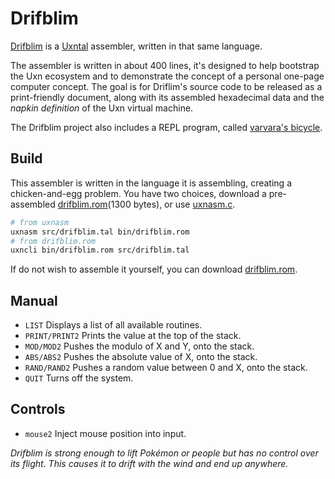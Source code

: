 # Drifblim

[Drifblim](https://wiki.xxiivv.com/drifblim) is a [Uxntal](https://wiki.xxiivv.com/site/uxntal.html) assembler, written in that same language.

The assembler is written in about 400 lines, it's designed to help bootstrap the Uxn ecosystem and to demonstrate the concept of a personal one-page computer concept. The goal is for Driflim's source code to be released as a print-friendly document, along with its assembled hexadecimal data and the _napkin definition_ of the Uxn virtual machine.

The Drifblim project also includes a REPL program, called [varvara's bicycle](https://wiki.xxiivv.com/bicycle).

## Build

This assembler is written in the language it is assembling, creating a chicken-and-egg problem. You have two choices, download a pre-assembled [drifblim.rom](https://rabbits.srht.site/drifblim/drifblim.rom)(1300 bytes), or use [uxnasm.c](https://git.sr.ht/~rabbits/uxn/tree/main/item/src/uxnasm.c).

```sh
# from uxnasm
uxnasm src/drifblim.tal bin/drifblim.rom
# from drifblim.rom
uxncli bin/drifblim.rom src/drifblim.tal
```

If do not wish to assemble it yourself, you can download [drifblim.rom](https://rabbits.srht.site/drifblim/drifblim.rom).

## Manual

- `LIST` Displays a list of all available routines.
- `PRINT/PRINT2` Prints the value at the top of the stack.
- `MOD/MOD2` Pushes the modulo of X and Y, onto the stack.
- `ABS/ABS2` Pushes the absolute value of X, onto the stack.
- `RAND/RAND2` Pushes a random value between 0 and X, onto the stack.
- `QUIT` Turns off the system.

## Controls

- `mouse2` Inject mouse position into input.

_Drifblim is strong enough to lift Pokémon or people but has no control over its flight. This causes it to drift with the wind and end up anywhere._
